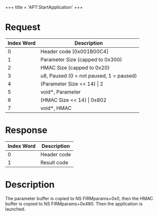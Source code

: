 +++
title = 'APT:StartApplication'
+++

# Request

| Index Word | Description                             |
|------------|-----------------------------------------|
| 0          | Header code \[0x001B00C4\]              |
| 1          | Parameter Size (capped to 0x300)        |
| 2          | HMAC Size (capped to 0x20)              |
| 3          | u8, Paused (0 = not paused, 1 = paused) |
| 4          | (Parameter Size \<\< 14) \| 2           |
| 5          | void\*, Parameter                       |
| 6          | (HMAC Size \<\< 14) \| 0x802            |
| 7          | void\*, HMAC                            |

# Response

| Index Word | Description |
|------------|-------------|
| 0          | Header code |
| 1          | Result code |

# Description

The parameter buffer is copied to NS FIRMparams+0x0, then the HMAC
buffer is copied to NS FIRMparams+0x480. Then the application is
launched.